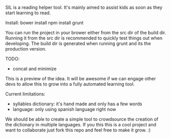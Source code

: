 SIL is a reading helper tool.
It's mainly aimed to assist kids as soon as they start learning to read.

Install:
bower install
npm install
grunt

You can run the project in your brower either from the src dir of the build dir.
Running it from the src dir is recommended to quickly test things out when developing.
The build dir is generated when running grunt and its the production version.

TODO:
- concat and minimize

This is a preview of the idea.
It will be awesome if we can engage other devs to allow this to grow into a fully automated learning tool.

Current limitations:
- syllables dictionary: it's hand made and only has a few words
- language: only using spanish language right now

We should be able to create a simple tool to crowdsource the creation of the dictionary in multiple languages.
If you this this is a cool project and want to collaborate just fork this repo and feel free to make it grow.
:)